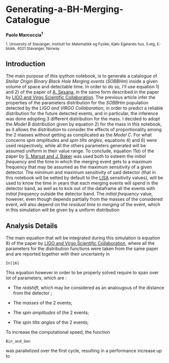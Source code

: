 # Generating-a-BH-Merging-Catalogue
**Paolo Marcoccia<sup>1</sup>**

<sub>1. University of Stavanger, Institutt for Matematikk og Fysikk, Kjølv Egelands hus, 5.etg, E-blokk, 4021 Stavanger, Norway </sub> 
## Introduction ##

The main purpose of this ipython notebook, is to generate a catalogue of _Stellar Origin Binary Black Hole Merging events_ (_SOBBHm_) inside a given volume of space and detectable time.
In order to do so, I'll use equation $1)$ and $2)$ of the paper of [A. Sesana](https://arxiv.org/abs/1602.06951), in the same form described in the paper by [LIGO and Virgo Scientific Collaboration](https://arxiv.org/abs/1811.12940).
The previous article infer the properties of the parameters distribution for the _SOBBHm_ population detected by the _LIGO and VIRGO Collaboration_, in order to predict a reliable distribution for the future detected events, and in particular, the inference was done adopting $3$ different distribution for the mass.
I decided to adopt the _Model B_ distribution given by equation $2)$ for the mass in this notebook, as it allows the distribution to consider the effects of proportionality among the $2$ masses without getting as complicated as the _Model C_.
For what concerns _spin amplitudes_ and _spin tilts angles_, equations $4)$ and $6)$ were used respectively, while all the others parameters generated will be assumed uniform in their value range.
To conclude, equation $11 a)$ of the paper by [S. Marsat and J. Baker](https://arxiv.org/abs/1806.10734) was used both to esteem the _initial frequency_ and the time in which the merging event gets to a maximum frequency that may be assumed as the maximum sensitivity of a given detector.
The minimum and maximum sensitivity of said detector (that in this notebook will be setted by default to the [LISA](https://www.elisascience.org/) sensitivity values), will be used to know the time in years that each merging events will spend in the detector band, as well as to kick out of the dataframe all the events with _initial frequency_ outside the detector band.
The _initial frequency_ value, however, even though depends partially from the masses of the considered event, will also depend on the _residual time to merging_ of the event, which in this simulation will be given by a uniform distribution

## Analysis Details ##

The main equation that will be integrated during this simulation is equation $8)$ of the paper by [LIGO and Virgo Scientific Collaboration](https://arxiv.org/abs/1811.12940), where all the parameters for the distribution functions were taken from the same paper and are reported together with their uncertainty in <pre><code>In[16]</code></pre>
This equation however in order to be properly solved require to span over lot of parameters, which are :

- The _redshift_, which may be considered as an analougous of the distance from the detector ;

- The _masses_ of the 2 events;

- The _spin amplitudes_ of the 2 events;

- The _spin tilts angles_ of the 2 events;

To increase the computational speed, the function <pre><code>Bin_and_Gen</code></pre> was parallelized over the first cycle, resulting in a performance increase up to 
